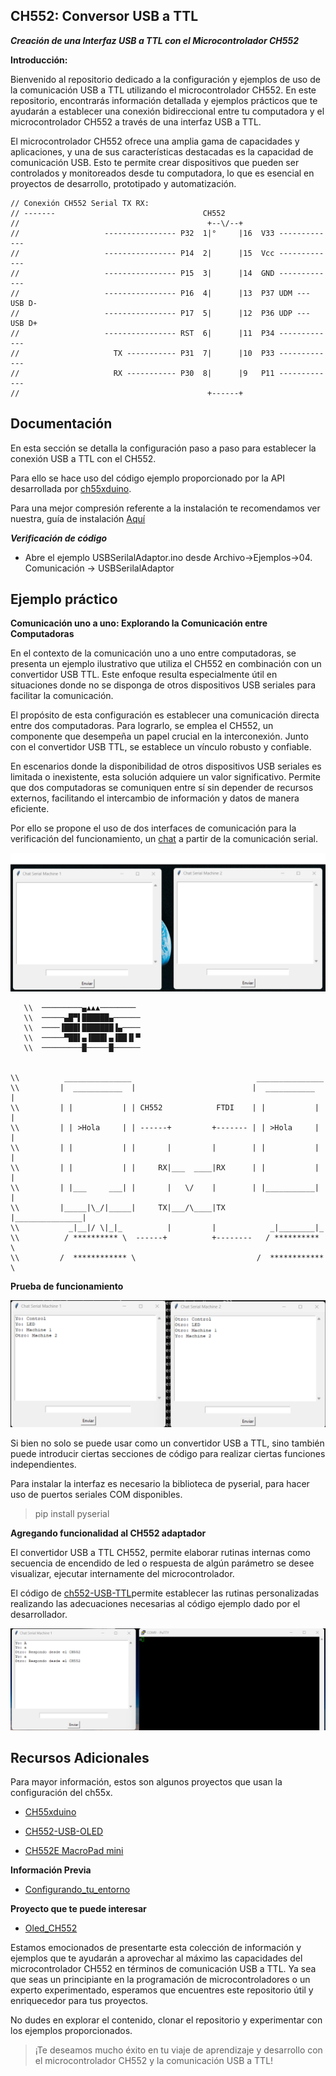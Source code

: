 ## CH552: Conversor USB  a TTL
***Creación de una Interfaz USB a TTL con el Microcontrolador CH552***

**Introducción:**

Bienvenido al repositorio dedicado a la configuración y ejemplos de uso de la comunicación USB a TTL utilizando el microcontrolador CH552. En este repositorio, encontrarás información detallada y ejemplos prácticos que te ayudarán a establecer una conexión bidireccional entre tu computadora y el microcontrolador CH552 a través de una interfaz USB a TTL.

El microcontrolador CH552 ofrece una amplia gama de capacidades y aplicaciones, y una de sus características destacadas es la capacidad de comunicación USB. Esto te permite crear dispositivos que pueden ser controlados y monitoreados desde tu computadora, lo que es esencial en proyectos de desarrollo, prototipado y automatización.
```
// Conexión CH552 Serial TX RX:
// -------                                 CH552
//                                          +--\/--+
//                   ---------------- P32  1|°     |16  V33 -------------
//                   ---------------- P14  2|      |15  Vcc -------------
//                   ---------------- P15  3|      |14  GND -------------
//                   ---------------- P16  4|      |13  P37 UDM --- USB D-
//                   ---------------- P17  5|      |12  P36 UDP --- USB D+
//                   ---------------- RST  6|      |11  P34 -------------
//                     TX ----------- P31  7|      |10  P33 -------------
//                     RX ----------- P30  8|      |9   P11 -------------
//                                          +------+
```
## Documentación

En esta sección se detalla la configuración paso a paso para establecer la conexión USB a TTL con el CH552.

Para ello se hace uso del código ejemplo proporcionado por la API desarrollada por [ch55xduino](https://github.com/DeqingSun/ch55xduino).
 
Para una mejor compresión referente a la instalación te recomendamos ver nuestra, guía de instalación [Aquí](https://github.com/UNIT-Electronics/CH552-en-Arduino)

***Verificación de código***

* Abre el ejemplo USBSerilalAdaptor.ino  desde Archivo->Ejemplos->04. Comunicación -> USBSerilalAdaptor

## Ejemplo práctico

**Comunicación uno a uno: Explorando la Comunicación entre Computadoras**

En el contexto de la comunicación uno a uno entre computadoras, se presenta un ejemplo ilustrativo que utiliza el CH552 en combinación con un convertidor USB TTL. Este enfoque resulta especialmente útil en situaciones donde no se disponga de otros dispositivos USB seriales para facilitar la comunicación.

El propósito de esta configuración es establecer una comunicación directa entre dos computadoras. Para lograrlo, se emplea el CH552, un componente que desempeña un papel crucial en la interconexión. Junto con el convertidor USB TTL, se establece un vínculo robusto y confiable.

En escenarios donde la disponibilidad de otros dispositivos USB seriales es limitada o inexistente, esta solución adquiere un valor significativo. Permite que dos computadoras se comuniquen entre sí sin depender de recursos externos, facilitando el intercambio de información y datos de manera eficiente.

 Por ello se propone el uso de dos interfaces de comunicación para la verificación del funcionamiento, un [chat](Software/interface_Serial) a partir de la comunicación serial.
 
 ![ChatSerial](img/usb-ttl.png)





 ```
    \\  ─────────▄▲▲▲────────
    \\  ─────▄█▀▌██████▄──────
    \\  ────▐███▌███████▐▄────
    \\  ─────▀██▌▄▐███▌▄▐██▐▌▀
    \\  ─────────█─────█──────
 

 \\          _______________                            _______________  
 \\         |  ___________  |                          |  ___________  |    
 \\         | |           | | CH552            FTDI    | |           | |
 \\         | | >Hola     | | ------+         +------- | | >Hola     | |
 \\         | |           | |       |         |        | |           | |
 \\         | |           | |     RX|___  ____|RX      | |           | |
 \\         | |___     ___| |       |   \/    |        | |___________| |
 \\         |_____|\_/|_____|     TX|___/\____|TX      |_______________|
 \\           _|__|/ \|_|_          |         |            _|________|_
 \\          / ********** \  ------+          +--------   / ********** \
 \\         /  ************ \                           /  ************  \
```
**Prueba de funcionamiento**

 ![ChatSerial](img/usb-ttl_chat.png)

Si bien no solo se puede usar como un convertidor USB a TTL, sino también puede introducir ciertas secciones de código para realizar ciertas funciones independientes. 

Para instalar la interfaz es necesario la biblioteca de pyserial, para hacer uso de puertos seriales COM disponibles. 

 >pip install pyserial

**Agregando funcionalidad al CH552 adaptador**

El convertidor USB a TTL CH552, permite elaborar rutinas internas como secuencia de encendido de led o respuesta de algún parámetro se desee visualizar, ejecutar internamente del microcontrolador.

El código de [ch552-USB-TTL](Software/UsbSerialAdaptor2/UsbSerialAdaptor2.ino)permite establecer las rutinas personalizadas realizando las adecuaciones necesarias al código ejemplo dado por el desarrollador.

 ![ChatSerial](img/usb-ttl_chat_ch552.png)

## Recursos Adicionales

Para mayor información, estos son algunos proyectos que usan la configuración del ch55x.

* [CH55xduino](https://github.com/DeqingSun/ch55xduino)

* [CH552-USB-OLED](https://github.com/wagiminator/CH552-USB-OLED)

* [CH552E MacroPad mini](https://github.com/wagiminator/CH552-Macropad-mini)

 **Información Previa**

 * [Configurando_tu_entorno](https://github.com/UNIT-Electronics/CH552-en-Arduino/)

 **Proyecto que te puede interesar**

 * [Oled_CH552](https://github.com/UNIT-Electronics/OLED_ch552)
 
Estamos emocionados de presentarte esta colección de información y ejemplos que te ayudarán a aprovechar al máximo las capacidades del microcontrolador CH552 en términos de comunicación USB a TTL. Ya sea que seas un principiante en la programación de microcontroladores o un experto experimentado, esperamos que encuentres este repositorio útil y enriquecedor para tus proyectos.

No dudes en explorar el contenido, clonar el repositorio y experimentar con los ejemplos proporcionados.

> ¡Te deseamos mucho éxito en tu viaje de aprendizaje y desarrollo con el microcontrolador CH552 y la comunicación USB a TTL!

